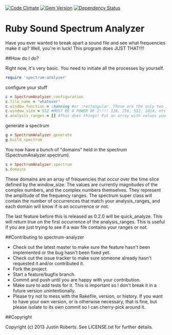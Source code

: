 [![Code Climate](https://codeclimate.com/github/jusroberts/spectrum-analyzer.png)](https://codeclimate.com/github/jusroberts/spectrum-analyzer) [![Gem Version](https://badge.fury.io/rb/spectrum-analyzer.png)](http://badge.fury.io/rb/spectrum-analyzer) [![Dependency Status](https://gemnasium.com/jusroberts/spectrum-analyzer.png)](https://gemnasium.com/jusroberts/spectrum-analyzer)
# Ruby Sound Spectrum Analyzer

Have you ever wanted to break apart a sound file and see what frequencies make it up? Well, you're in luck! This program does JUST THAT!!!!

##How do I do?

Right now, it's very basic. You need to initiate all the processes by yourself.
```ruby
require 'spectrum-analyzer'
```
configure your stuff
```ruby
c = SpectrumAnalyzer.configuration
c.file_name = "whatever"
c.window_function = :hanning #or :rectangular. Those are the only two implemented currently
c.window_size = 512 #MUST BE A POWER OF 2!!!! 128, 256, 512, 1024, etc. If not, I cannot guarantee your results. In fact, you'll probably break FFTW3. Sorry.
c.analysis_ranges = [] #This does things! Put an array with values you want to define your analysis range.
```

generate a spectrum
```ruby
g = SpectrumAnalyzer.generate
g.build_spectrum
```
You now have a bunch of "domains" held in the spectrum (SpectrumAnalyzer.spectrum).
```ruby
s = SpectrumAnalyzer.spectrum
s.domains
```
These domains are an array of frequencies that occur over the time slice defined by the window_size. The values are currently magnitudes of the complex numbers, and the complex numbers themselves. They represent the amplitude of the frequency ranges. The spectrum super class will contain the number of occurrences that match your analysis_ranges, and each domain will know if is an occurrence or not.

The last feature before this is released as 0.2.0 will be quick_analyze. This will return true on the first occurrence of the analysis_ranges. This is useful if you are just trying to see if a wav file contains your ranges or not.

##Contributing to spectrum-analyzer
 
* Check out the latest master to make sure the feature hasn't been implemented or the bug hasn't been fixed yet.
* Check out the issue tracker to make sure someone already hasn't requested it and/or contributed it.
* Fork the project.
* Start a feature/bugfix branch.
* Commit and push until you are happy with your contribution.
* Make sure to add tests for it. This is important so I don't break it in a future version unintentionally.
* Please try not to mess with the Rakefile, version, or history. If you want to have your own version, or is otherwise necessary, that is fine, but please isolate to its own commit so I can cherry-pick around it.

##Copyright

Copyright (c) 2013 Justin Roberts. See LICENSE.txt for
further details.

